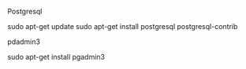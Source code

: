 Postgresql

sudo apt-get update
sudo apt-get install postgresql postgresql-contrib


pdadmin3

sudo apt-get install pgadmin3
